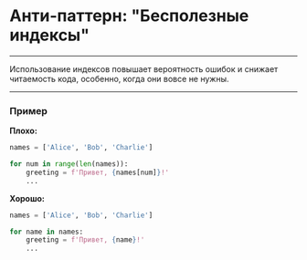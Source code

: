 # Анти-паттерн: "Бесполезные индексы"

***

Использование индексов повышает вероятность ошибок и снижает читаемость кода, особенно, когда они вовсе не нужны.

***

### Пример 

**Плохо:**
```python
names = ['Alice', 'Bob', 'Charlie']

for num in range(len(names)):
    greeting = f'Привет, {names[num]}!'
    ...
```
**Хорошо:**
```python
names = ['Alice', 'Bob', 'Charlie']

for name in names:
    greeting = f'Привет, {name}!'
    ...
```

